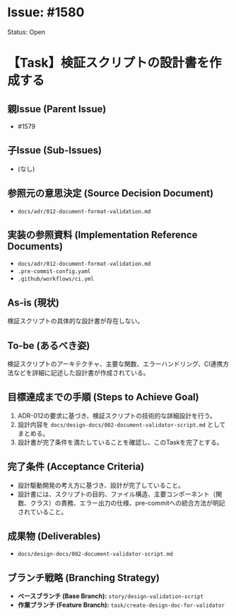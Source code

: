# Issue: #1580
Status: Open
# 【Task】検証スクリプトの設計書を作成する

## 親Issue (Parent Issue)
- #1579

## 子Issue (Sub-Issues)
- (なし)

## 参照元の意思決定 (Source Decision Document)
- `docs/adr/012-document-format-validation.md`

## 実装の参照資料 (Implementation Reference Documents)
- `docs/adr/012-document-format-validation.md`
- `.pre-commit-config.yaml`
- `.github/workflows/ci.yml`

## As-is (現状)
検証スクリプトの具体的な設計書が存在しない。

## To-be (あるべき姿)
検証スクリプトのアーキテクチャ、主要な関数、エラーハンドリング、CI連携方法などを詳細に記述した設計書が作成されている。

## 目標達成までの手順 (Steps to Achieve Goal)
1. ADR-012の要求に基づき、検証スクリプトの技術的な詳細設計を行う。
2. 設計内容を `docs/design-docs/002-document-validator-script.md` としてまとめる。
3. 設計書が完了条件を満たしていることを確認し、このTaskを完了とする。

## 完了条件 (Acceptance Criteria)
- 設計駆動開発の考え方に基づき、設計が完了していること。
- 設計書には、スクリプトの目的、ファイル構造、主要コンポーネント（関数、クラス）の責務、エラー出力の仕様、pre-commitへの統合方法が明記されていること。

## 成果物 (Deliverables)
- `docs/design-docs/002-document-validator-script.md`

## ブランチ戦略 (Branching Strategy)
- **ベースブランチ (Base Branch):** `story/design-validation-script`
- **作業ブランチ (Feature Branch):** `task/create-design-doc-for-validator`
